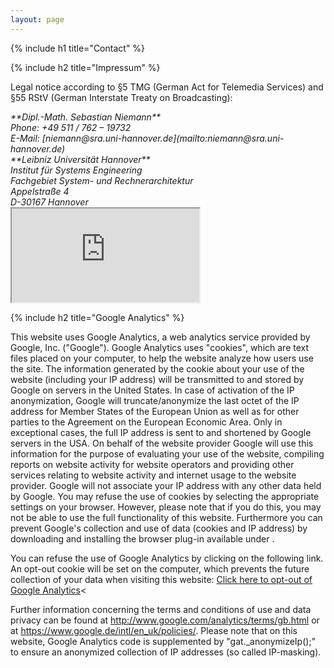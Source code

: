 ```yaml
---
layout: page
---
```

<div class="container">
{% include h1 title="Contact" %}

{% include h2 title="Impressum" %}

Legal notice according to §5 TMG (German Act for Telemedia Services) and §55 RStV (German Interstate Treaty on Broadcasting):

<address>
**Dipl.-Math. Sebastian Niemann**<br>
Phone: +49 511 / 762 – 19732<br>
E-Mail: [niemann@sra.uni-hannover.de](mailto:niemann@sra.uni-hannover.de)</a>
</address>

<address>
**Leibniz Universität Hannover**<br>
Institut für Systems Engineering<br>
Fachgebiet System- und Rechnerarchitektur<br>
Appelstraße 4<br>
D-30167 Hannover
</address>

<div class="embed-responsive embed-responsive-16by9 text-center">
<iframe class="embed-responsive-item" src="https://www.google.com/maps/embed?pb=!1m14!1m8!1m3!1d10379709.003185757!2d8.419323221016729!3d50.569344244445766!3m2!1i1024!2i768!4f13.1!3m3!1m2!1s0x47b073629d48477b%3A0xad9aa9c71024c8af!2sLeibniz+Universit%C3%A4t+Hannover!5e0!3m2!1sen!2sus!4v1420163111597"></iframe>
</div>

{% include h2 title="Google Analytics" %}

<p>This website uses Google Analytics, a web analytics service provided by Google, Inc. ("Google"). Google Analytics uses "cookies", which are text files placed on your computer, to help the website analyze how users use the site. The information generated by the cookie about your use of the website (including your IP address) will be transmitted to and stored by Google on servers in the United States. In case of activation of the IP anonymization, Google will truncate/anonymize the last octet of the IP address for Member States of the European Union as well as for other parties to the Agreement on the European Economic Area. Only in exceptional cases, the full IP address is sent to and shortened by Google servers in the USA. On behalf of the website provider Google will use this information for the purpose of evaluating your use of the website, compiling reports on website activity for website operators and providing other services relating to website activity and internet usage to the website provider. Google will not associate your IP address with any other data held by Google. You may refuse the use of cookies by selecting the appropriate settings on your browser. However, please note that if you do this, you may not be able to use the full functionality of this website. Furthermore you can prevent Google's collection and use of data (cookies and IP address) by downloading and installing the browser plug-in available under <https://tools.google.com/dlpage/gaoptout?hl=en-GB>.

You can refuse the use of Google Analytics by clicking on the following link. An opt-out cookie will be set on the computer, which prevents the future collection of your data when visiting this website: <a href="javascript:gaOptout()">Click here to opt-out of Google Analytics</a><

Further information concerning the terms and conditions of use and data privacy can be found at <http://www.google.com/analytics/terms/gb.html> or at <https://www.google.de/intl/en_uk/policies/>. Please note that on this website, Google Analytics code is supplemented by "gat._anonymizeIp();" to ensure an anonymized collection of IP addresses (so called IP-masking).
</div>
